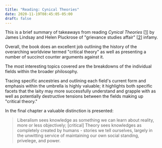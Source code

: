 ```yaml
---
title: "Reading: Cynical Theories"
date: 2020-11-19T08:45:05-05:00
draft: false
---
```

This is a brief summary of takeaways from reading _Cynical Theories_ [[1](https://www.amazon.com/Cynical-Theories/dp/1800750048/ref=pd_lpo_14_t_0/140-8974515-7649455?_encoding=UTF8&pd_rd_i=1800750048&pd_rd_r=a5b2f4f1-033d-4fdd-848d-d62001eeaeb1&pd_rd_w=J0LQj&pd_rd_wg=cyDT9&pf_rd_p=7b36d496-f366-4631-94d3-61b87b52511b&pf_rd_r=WWE3GV22QXV1VXKWFTME&psc=1&refRID=WWE3GV22QXV1VXKWFTME "Grievance Studies - Lindsay and Pluckrose")] by James Lindsay and Helen Pluckrose of "grievance studies affair" [[2](https://www.youtube.com/watch?v=kVk9a5Jcd1k&t=104s "Academics expose corruption in Grievance Studies - YouTube")] infamy.

Overall, the book does an excellent job outlining the history of the overarching worldview termed "critical theory" as well as presenting a number of succinct counter arguments against it.

The most interesting topics covered are the breakdowns of the individual fields within the broader philosophy.

Tracing specific ancestries and outlining each field's current form and emphasis within the umbrella is highly valuable; it highlights both specific facets that the laity may more successfully understand and grapple with as well as potentially destructive tensions between the fields making up "critical theory."

In the final chapter a valuable distinction is presented:

> Liberalism sees knowledge as something we can learn about reality, more or less objectively; [critical] Theory sees knowledges as completely created by humans -  stories we tell ourselves, largely in the unwitting service of maintaining our own social standing, privelege, and power.